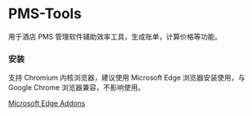 # PMS-Tools

用于酒店 PMS 管理软件辅助效率工具，生成账单，计算价格等功能。

### 安装

支持 Chromium 内核浏览器，建议使用 Microsoft Edge 浏览器安装使用，与 Google Chrome 浏览器兼容，不影响使用。

[Microsoft Edge Addons](https://microsoftedge.microsoft.com/addons/detail/pms%E5%B7%A5%E5%85%B7%E7%AE%B1/bdlmahkjmklokkcnbcechpoafneippip)
